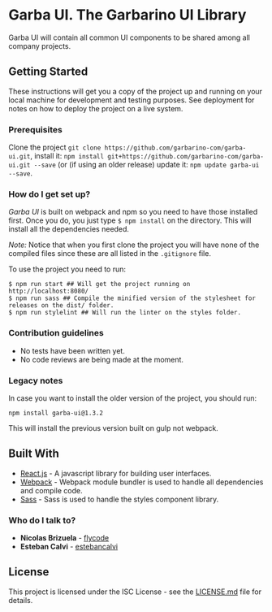 # Garba UI. The Garbarino UI Library
Garba UI will contain all common UI components to be shared among all company projects.

## Getting Started ##
These instructions will get you a copy of the project up and running on your local machine for development and testing purposes. See deployment for notes on how to deploy the project on a live system.

### Prerequisites ###
Clone the project `git clone https://github.com/garbarino-com/garba-ui.git`,
install it: `npm install git+https://github.com/garbarino-com/garba-ui.git --save` (or (if using an older release) update it: `npm update garba-ui --save`.

### How do I get set up? ###
*Garba UI* is built on webpack and npm so you need to have those installed first. Once you do, you just type `$ npm install` on the directory. This will install all the dependencies needed.

*Note:* Notice that when you first clone the project you will have none of the compiled files since these are all listed in the `.gitignore` file.

To use the project you need to run:
```
$ npm run start ## Will get the project running on http://localhost:8080/
$ npm run sass ## Compile the minified version of the stylesheet for releases on the dist/ folder.
$ npm run stylelint ## Will run the linter on the styles folder.
```

### Contribution guidelines ###
* No tests have been written yet.
* No code reviews are being made at the moment.

### Legacy notes
In case you want to install the older version of the project, you should run:
```
npm install garba-ui@1.3.2
```
This will install the previous version built on gulp not webpack.

## Built With
* [React.js](https://facebook.github.io/react/) - A javascript library for building user interfaces.
* [Webpack](https://webpack.github.io/) - Webpack module bundler is used to handle all dependencies and compile code.
* [Sass](http://sass-lang.com/) - Sass is used to handle the styles component library.

### Who do I talk to? ###
* **Nicolas Brizuela** - [flycode](https://github.com/flycode)
* **Esteban Calvi** - [estebancalvi](https://bitbucket.org/rigilk/)

## License ##

This project is licensed under the ISC License - see the [LICENSE.md](LICENSE.md) file for details.
